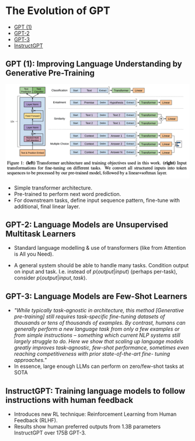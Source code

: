 # The Evolution of GPT
- [GPT (1)](https://s3-us-west-2.amazonaws.com/openai-assets/research-covers/language-unsupervised/language_understanding_paper.pdf)
- [GPT-2](https://d4mucfpksywv.cloudfront.net/better-language-models/language-models.pdf)
- [GPT-3](https://arxiv.org/pdf/2005.14165.pdf)
- [InstructGPT](https://arxiv.org/pdf/2203.02155.pdf)

## GPT (1): Improving Language Understanding by Generative Pre-Training
![](gpt-architecture-and-task.png)
- Simple transformer architecture.
- Pre-trained to perform next word prediction.
- For downstream tasks, define input sequence pattern, fine-tune with additional, final linear layer.

## GPT-2: Language Models are Unsupervised Multitask Learners
- Standard language modelling & use of transformers (like from Attention is All you Need).

- A general system should be able to handle many tasks. Condition output on input and task. I.e. instead of $p(output|input)$ (perhaps per-task), consider $p(output|input, task)$.

## GPT-3: Language Models are Few-Shot Learners
- _"While typically task-agnostic in architecture, this method _[Generative pre-training]_ still requires task-specific fine-tuning datasets of thousands or tens of thousands of examples. By contrast, humans can generally perform a new language task from only a few examples or from simple instructions – something which current NLP systems still largely struggle to do. Here we show that scaling up language models greatly improves task-agnostic, few-shot performance, sometimes even reaching competitiveness with prior state-of-the-art fine- tuning approaches."_
- In essence, large enough LLMs can perform on zero/few-shot tasks at SOTA

## InstructGPT: Training language models to follow instructions with human feedback
 - Introduces new RL technique: Reinforcement Learning from Human Feedback (RLHF).
 - Results show human preferred outputs from 1.3B parameters InstructGPT over 175B GPT-3.